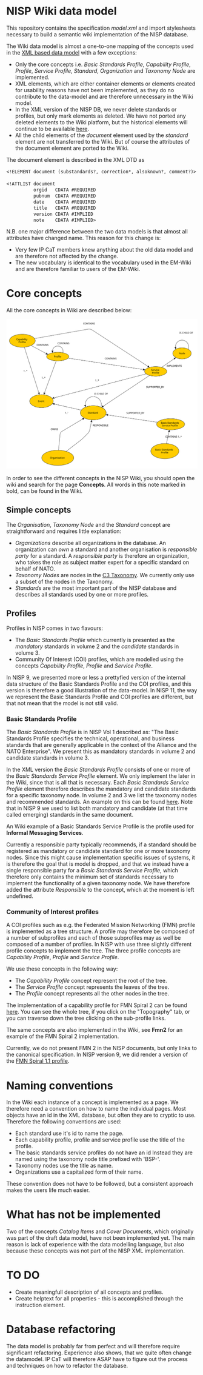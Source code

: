 # NISP Wiki data model

This repository contains the specification *model.xml* and import stylesheets necessary to build a semantic wiki implementation of the NISP database.

The Wiki data model is almost a one-to-one mapping of the concepts used in the [XML based data model](https://stavnstrup.github.io/nisp-tools/nisp-database-schema.html) with a few exceptions:

* Only the core concepts i.e. *Basic Standards Profile*, *Capability Profile*,  *Profile*, *Service Profile*, *Standard*, *Organization* and *Taxonomy Node* are implemented.
* XML elements, which are either container elements or elements created for usability reasons have not been implemented, as they do no contribute to the data-model and are therefore unnecessary in the Wiki model.
* In the XML version of the NISP DB, we never delete standards or profiles, but only mark elements as deleted. We have not ported any deleted elements to the Wiki platform, but the historical elements will continue to be available [here](https://nisp.nw3.dk/).
* All the child elements of the *document* element used by the *standard* element are not transferred to the Wiki. But of course the attributes of the document element are ported to the Wiki.

The document element is described in the XML DTD as

~~~{.dtd}
<!ELEMENT document (substandards?, correction*, alsoknown?, comment?)>

<!ATTLIST document
          orgid   CDATA #REQUIRED
          pubnum  CDATA #REQUIRED
          date    CDATA #REQUIRED
          title   CDATA #REQUIRED
          version CDATA #IMPLIED
          note    CDATA #IMPLIED>
~~~

N.B. one major difference between the two data models is that almost all attributes have changed name. This reason for this change is:

* Very few IP CaT members knew anything about the old data model and are therefore not affected by the change.
* The new vocabulary is identical to the vocabulary used in the EM-Wiki and are therefore familiar to users of the EM-Wiki.

# Core concepts

All the core concepts in Wiki are described below:

![NISP conceptual model](nisp-graph-db.svg)

In order to see the different concepts in the NISP Wiki, you should open the wiki and search for the page **Concepts**. All words in this note marked in bold, can be found in the Wiki.

## Simple concepts

The *Organisation*, *Taxonomy Node* and the *Standard* concept are straightforward and requires little explanation:

* *Organizations* describe all organizations in the database. An organization can *own* a standard and another organisation is *responsible party* for a standard. A *responsible party* is therefore an organization, who takes the role as subject matter expert for a specific standard on behalf of NATO.
* *Taxonomy Nodes* are nodes in the [C3 Taxonomy](https://www.nato.int/cps/en/natohq/topics_157573.htm?). We currently only use a subset of the nodes in the Taxonomy.
* *Standards* are the most important part of the NISP database and describes all standards used by one or more profiles.

## Profiles

Profiles in NISP comes in two flavours:

* The *Basic Standards Profile* which currently is presented as the *mandatory* standards in volume 2 and the *candidate* standards in volume 3.
* Community Of Interest (COI) profiles, which are modelled using the concepts *Capability Profile*, *Profile* and *Service Profile*.

In NISP 9, we presented more or less a prettyfied version of the internal data structure of the Basic Standards Profile and the COI profiles, and this version is therefore a good illustration of the data-model. In NISP 11, the way we represent the Basic Standards Profile and COI profiles are different, but that not mean that the model is not still valid.

### Basic Standards Profile

The *Basic Standards Profile* is in NISP Vol 1 described as: "The Basic Standards Profile specifies the technical, operational, and business standards that are generally applicable in the context of the Alliance and the NATO Enterprise". We present this as mandatory standards in volume 2 and candidate standards in volume 3.

In the XML version the *Basic Standards Profile* consists of one or more of the *Basic Standards Service Profile* element. We only implement the later in the Wiki, since that is all that is necessary. Each *Basic Standards Service Profile* element therefore describes the mandatory and candidate standards for a specific taxonomy node. In volume 2 and 3 we list the taxonomy nodes and recommended standards. An example on this can be found [here](https://archive.nisp.nw3.dk/nisp-9.0/volume2/ch03s02.html). Note that in NISP 9 we used to list both mandatory and candidate (at that time called emerging) standards in the same document.

An Wiki example of a Basic Standards Service Profile is the profile used for **Informal Messaging Services**.

Currently a responsible party typically recommends, if a standard should be registered as mandatory or candidate standard for one or more taxonomy nodes. Since this might cause implementation specific issues of systems, it is therefore the goal that is model is dropped, and that we instead have a single responsible party for a *Basic Standards Service Profile*, which therefore only contains the minimum set of standards necessary to implement the functionality of a given taxonomy node. We have therefore added the attribute *Responsible* to the concept, which at the moment is left undefined.

### Community of Interest profiles

A COI profiles such as e.g. the Federated Mission Networking (FMN) profile is implemented as a tree structure. A profile may therefore be composed of a number of subprofiles and each of those subprofiles may as well be composed of a number of profiles. In NISP with use three slightly different profile concepts to implement the tree. The three profile concepts are *Capability Profile*,  *Profile* and *Service Profile*.

We use these concepts in the following way:

* The *Capability Profile* concept represent the root of the tree.
* The *Service Profile* concept represents the leaves of the tree.
* The *Profile* concept represents all the other nodes in the tree.

The implementation of a capability profile for FMN Spiral 2 can be found [here](https://nisp.nw3.dk/capabilityprofile/fmn2.html). You can see the whole tree, if you click on the "Topography" tab, or you can traverse down the tree clicking on the sub-profile links.

The same concepts are also implemented in the Wiki, see **Fmn2** for an example of the FMN Spiral 2 implementation.

Currently, we do not present FMN 2 in the NISP documents, but only links to the canonical specification. In NISP version 9, we did render a version of the [FMN Spiral 1.1 profile](https://archive.nisp.nw3.dk/nisp-9.0/volume3/apgs03.html).

# Naming conventions

In the Wiki each instance of a concept is implemented as a page. We therefore need a convention on how to name the individual pages. Most objects have an id in the XML database, but often they are to cryptic to use. Therefore the following conventions are used:

* Each standard use it's id to name the page.
* Each capability profile, profile and service profile use the title of the profile.
* The basic standards service profiles do not have an id Instead they are named using the taxonomy node title prefixed with 'BSP-'.
* Taxonomy nodes use the title as name.
* Organizations use a capitalized form of their name.

These convention does not have to be followed, but a consistent approach makes the users life much easier.

# What has not be implemented

Two of the concepts *Catalog Items* and *Cover Documents*, which originally was part of the draft data model, have not been implemented yet. The main reason is lack of experience with the data modelling language, but also because these concepts was not part of the NISP XML implementation.

# TO DO

* Create meaningfull description of all concepts and profiles.
* Create helptext for all properties - this is accomplished through the instruction element.

# Database refactoring

The data model is probably far from perfect and will therefore require significant refactoring. Experience also shows, that we quite often change the datamodel. IP CaT will therefore ASAP have to figure out the process and techniques on how to refactor the database.
